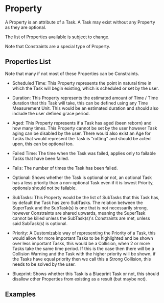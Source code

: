 # Property

A Property is an attribute of a Task. A Task may exist without any Property as they are optional.

The list of Properties available is subject to change.

Note that Constraints are a special type of Property.

## Properties List

Note that many if not most of these Properties can be Constraints.

* Scheduled Time: This Property represents the point in natural time in which the Task will begin existing, which is scheduled or set by the user.

* Duration: This Property represents the estimated amount of Time / Time duration that this Task will take, this can be defined using any Time Measurement Unit. This would be an estimated duration and should also include the user defined grace period.

* Aged: This Property represents if a Task has aged (been reborn) and how many times. This Property cannot be set by the user however Task aging can be disabled by the user. There would also exist an Age for Tasks that would represent the Task is "rotting" and should be acted upon, this can be optional too.

* Failed Time: The time when the Task was failed, applies only to failable Tasks that have been failed.

* Fails: The number of times the Task has been failed.

* Optional: Shows whether the Task is optional or not, an optional Task has a less priority than a non-optional Task even if it is lowest Priority, optionals should not be failable.

* SubTasks: This Property would be the list of SubTasks that this Task has, by default the Task has zero SubTasks. The relation between the SuperTask and the SubTask(s) is one that is not necessarily strong, however Constraints are shared upwards, meaning the SuperTask cannot be killed unless the SubTask(s)'s Constraints are met, unless said SubTask(s) is optional.

* Priority: A Customizable way of representing the Priority of a Task, this would allow for more important Tasks to be highlighted and be shown over less important Tasks, this would be a Collision, when 2 or more Tasks take the same time period. If this is the case then there will be a Collision Warning and the Task with the higher priority will be shown, if the Tasks have equal priority then we call this a Strong Collision, this needs to be solved by the user.
    
* Blueprint: Shows whether this Task is a Blueprint Task or not, this should disallow other Properties from existing as a result (but maybe not).

## Examples